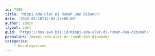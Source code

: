 ```yaml
---
id: 7300
title: 'Mimpi Ada Ular Di Rumah Dan Dibunuh'
date: '2023-05-18T12:03:32+00:00'
author: admin
layout: post
guid: 'https://bos.awn.biz.id/mimpi-ada-ular-di-rumah-dan-dibunuh/'
permalink: /mimpi-ada-ular-di-rumah-dan-dibunuh/
categories:
    - Uncategorized
---
```


